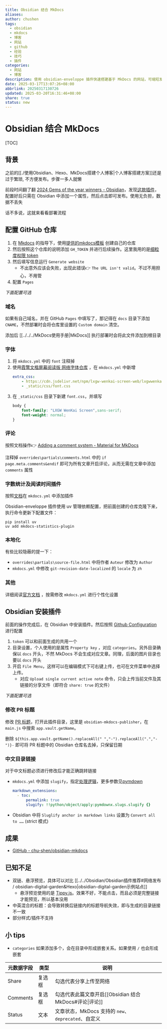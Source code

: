 ```yaml
---
title: Obsidian 结合 MkDocs
aliases: 
author: chushen
tags:
  - obsidian
  - mkdocs
  - 博客
  - 网站
  - github
  - 经验
  - 技巧
  - 插件
categories:
  - 网站
  - 博客
description: 使用 obsidian-enveloppe 插件快速搭建基于 MkDocs 的网站，可缩短发布流程
date: 2025-03-17T13:07:26+08:00
abbrlink: 20250317130726
updated: 2025-03-20T16:31:46+08:00
share: true
status: new
---
```

# Obsidian 结合 MkDocs

[TOC]

## 背景

之前的[[./使用Obsidian、Hexo、MkDocs搭建个人博客|个人博客搭建方案]]还是过于繁琐, 不方便发布。步骤一多人就懒

前段时间翻了翻 [2024 Gems of the year winners - Obsidian](https://obsidian.md/blog/2024-goty-winners/)，发现[这款插件](https://github.com/Enveloppe/obsidian-enveloppe)，配置好后只需在 Obsidian 中添加一个属性，然后点击即可发布。使用无负担，数据不丢失

话不多说，这就来看看部署流程

## 配置 GitHub 仓库


1. 在 [Mkdocs](https://enveloppe.ovh/wikis/Mkdocs/#quick-installation-tutorial) 的指导下，使用[提供的mkdocs模板](https://github.com/enveloppe/mkdocs/generate) 创建自己的仓库
2. 然后按照这个仓库的说明添加 `GH_TOKEN` 并进行后续操作。这里我用的是[细粒度权限 token](https://github.com/settings/personal-access-tokens/new)
3. 然后填写信息运行 `Generate website`
	- 不出意外应该会失败，出现此错误👉 `The URL isn't valid`。不过不用担心，不用管
4. 配置 `Pages`

*下面配置可选*

### 域名

如果有自己域名，并在 GitHub `Pages` 中填写了，那记得在 `docs` 目录下添加 `CNAME`，不然部署时会将仓库里设置的 `Custom domain` 清空。

添加后 [[../../../MkDocs使用手册|MkDocs]] 执行部署时会将此文件添加到根目录


### 字体

1. 将 `mkdocs.yml` 中的 `font` 注释掉
2. 使用[霞鹜文楷屏幕阅读版 网络字体仓库](https://github.com/CMBill/lxgw-wenkai-screen-web) ，在 `mkdocs.yml` 中新增 
	```yml
	extra_css:
	    - https://cdn.jsdelivr.net/npm/lxgw-wenkai-screen-web/lxgwwenkaiscreen/result.css
	    - _static/css/font.css
	```
3. 在 `_static/css` 目录下新建 `font.css`，并填写
	```css
	body {
	    font-family: "LXGW WenKai Screen",sans-serif;
	    font-weight: normal;
	}
	```

### 评论

按照文档操作👉 [Adding a comment system - Material for MkDocs](https://squidfunk.github.io/mkdocs-material/setup/adding-a-comment-system/)

注释掉 `overrides\partials\comments.html` 中的 `if page.meta.comments&endif` 即可为所有文章开启评论，从而无需在文章中添加 `comments` 属性

### 字数统计及阅读时间插件

按照[文档](https://github.com/TonyCrane/mkdocs-statistics-plugin)在 `mkdocs.yml` 中添加插件

Obsidian-enveloppe 插件使用 uv 管理依赖配置，把前面创建的仓库克隆下来，执行命令更新下配置文件：
```shell
pip install uv
uv add mkdocs-statistics-plugin
```

### 本地化

有些比较隐蔽的提一下：
- `overrides\partials\source-file.html` 中将作者 `Auteur` 修改为 `Author`
-  `mkdocs.yml` 中修改 `git-revision-date-localized` 的 `locale` 为 `zh`

### 其他

 详细阅读[官方文档](https://squidfunk.github.io/mkdocs-material/getting-started/) ，按需修改 `mkdocs.yml` 进行个性化设置

## Obsidian 安装插件

前面的操作完成后，在 Obsidian 中安装插件。然后按照 [Github Configuration](https://enveloppe.ovh/Settings/Github/) 进行配置

1. `token` 可以和前面生成的共用一个
2. 目录设置，个人使用的是属性 `Property key` ，对应 `categories`。另外目录确保以 `docs` 开头，不然 MkDocs 不会生成对应文章。同理，后面的图片目录也要以 `docs` 开头
3. 开启 `File Menu`，这样可以在编辑模式下可右键上传，也可在文件菜单中选择上传。
	- 对应 `Upload single current active note` 命令，只会上传当前文件及其链接的分享文件（即符合 `share: true` 的文件）

*下面配置可选*

### 修改 PR 标题

修改 [PR 标题](https://github.com/Enveloppe/obsidian-enveloppe/blob/d86555227f455c1f4382d772a3bf0e319e3aaf6a/src/main.ts#L245)，打开此插件目录，这里是 `obsidian-mkdocs-publisher`，在 `main.js` 中搜索 `app.vault.getName`。

删除 `${this.app.vault.getName().replaceAll(" ","-").replaceAll(".","-")}-` 即可将 PR 标题中的 Obsidian 仓库名去掉，只保留日期

### 中文目录链接

对于中文标题必须进行修改后才能正确跳转链接

-  `mkdocs.yml` 中添加 `slugify`，指定[处理逻辑](https://squidfunk.github.io/mkdocs-material/setup/extensions/python-markdown/?h=permalink#+toc.slugify)，更多参数见[pymdown](https://facelessuser.github.io/pymdown-extensions/extras/slugs/)
	```yml
	markdown_extensions:
	  - toc:
	      permalink: true
	      slugify: !!python/object/apply:pymdownx.slugs.slugify {}
	```

- Obsidian 中将 `Sluglify anchor in markdown links` 设置为 `Convert all to ……` (strict 模式)

## 成果

- [GitHub - chu-shen/obsidian-mkdocs](https://github.com/chu-shen/obsidian-mkdocs)


## 已知不足

- 双链、悬浮预览，具体可以对比 [[../../Obsidian/Obsidian插件推荐#网络发布 / obsidian-digital-garden&Hexo|obsidian-digital-garden示例站点]]
	- 悬浮预览使用的是 [Tippy.js](https://tippyjs.bootcss.com/)。效果不好，不能点击，而且必须是完整链接才能预览，所以基本没用
- 中英混合的标题：会导致转换后链接内的标题导航失效，即与生成的目录链接不一致
- 部分样式/插件不支持


## 小 tips

- `categories` 如果添加多个，会在目录中形成嵌套关系。如果使用 `/` 也会形成嵌套

| 元数据字段    | 类型  | 说明                                      |
| -------- | --- | --------------------------------------- |
| Share    | 复选框 | 勾选代表分享上传至网络                             |
| Comments | 复选框 | 勾选代表此篇文章开启[[Obsidian 结合 MkDocs#评论\|评论]] |
| Status   | 文本  | 文章状态，MkDocs 支持的 `new`、`deprecated`、自定义  |
